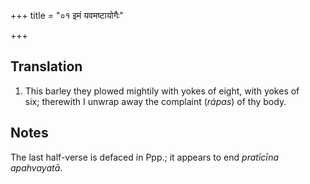 +++
title = "०१ इमं यवमष्टायोगैः"

+++
## Translation
1. This barley they plowed mightily with yokes of eight, with yokes of  
six; therewith I unwrap away the complaint (*rápas*) of thy body.

## Notes
The last half-verse is defaced in Ppp.; it appears to end *pratīcīna  
apahvayatā*.
